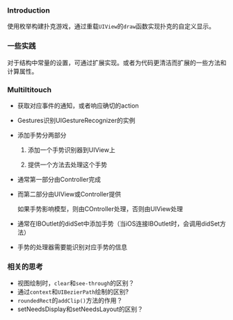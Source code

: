 ### Introduction

使用枚举构建扑克游戏，通过重载`UIView`的`draw`函数实现扑克的自定义显示。

### 一些实践

对于结构中常量的设置，可通过扩展实现。或者为代码更清洁而扩展的一些方法和计算属性。



### Multiltitouch

* 获取对应事件的通知，或者响应确切的action

* Gestures识别UIGestureRecognizer的实例

* 添加手势分两部分

  1. 添加一个手势识别器到UIView上

  2. 提供一个方法去处理这个手势

* 通常第一部分由Controller完成

* 而第二部分由UIView或Controller提供

  如果手势影响模型，则由COntroller处理，否则由UIView处理

* 通常在IBOutlet的didSet中添加手势（当iOS连接IBOutlet时，会调用didSet方法）

* 手势的处理器需要能识别对应手势的信息

### 相关的思考

* 视图绘制时，`clear`和`see-through`的区别？
* 通过`context`和`UIBezierPath`绘制的区别?
* `roundedRect`的`addClip()`方法的作用？
* setNeedsDisplay和setNeedsLayout的区别？